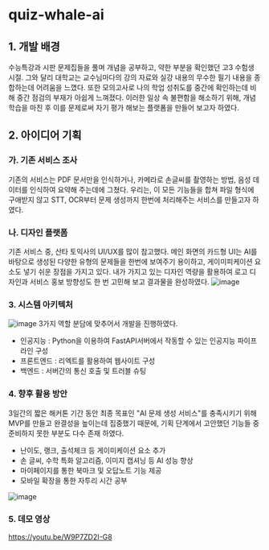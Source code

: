# quiz-whale-ai
## 1. 개발 배경
수능특강과 시판 문제집들을 풀며 개념을 공부하고, 약한 부분을 확인했던 고3 수험생 시절. 그와 달리 대학교는 교수님마다의 강의 자료와 실강 내용의 무수한 필기 내용을 종합하는데 어려움을 느꼈다. 또한 모의고사로 나의 학업 성취도를 중간에 확인하는데 비해 중간 점검의 부재가 아쉽게 느껴졌다. 이러한 일상 속 불편함을 해소하기 위해, 개념 학습을 마친 후 이를 문제로써 자기 평가 해보는 플랫폼을 만들어 보고자 하였다.

## 2. 아이디어 기획
### 가. 기존 서비스 조사
기존의 서비스는 PDF 문서만을 인식하거나, 카메라로 손글씨를 촬영하는 방법, 음성 데이터를 인식하여 요약해 주는데에 그쳤다. 우리는, 이 모든 기능들을 합쳐 파일 형식에 구애받지 않고 STT, OCR부터 문제 생성까지 한번에 처리해주는 서비스를 만들고자 하였다.

### 나. 디자인 플랫폼
기존 서비스 중, 산타 토익사의 UI/UX를 많이 참고했다. 메인 화면의 카드형 UI는 AI를 바탕으로 생성된 다양한 유형의 문제들을 한번에 보여주기 용이하고, 게이미피케이션 요소도 넣기 쉬운 장점을 가지고 있다. 내가 가지고 있는 디자인 역량을 활용하여 로고 디자인과 서비스 홍보 방향성도 한 번 고민해 보고 결과물을 완성하였다.
![image](https://github.com/user-attachments/assets/3defd566-e1b9-42fb-99a6-91b3d9dccac1)


### 3. 시스템 아키텍처
![image](https://github.com/user-attachments/assets/af8d4a59-36b1-478b-b80f-8aaba410a9b3)
3가지 역할 분담에 맞추어서 개발을 진행하였다.
- 인공지능 : Python을 이용하여 FastAPI서버에서 작동할 수 있는 인공지능 파이프라인 구성
- 프론트엔드 : 리엑트를 활용하여 웹사이트 구성
- 백엔드 : 서버간의 통신 호출 및 트러블 슈팅

### 4. 향후 활용 방안
3일간의 짧은 해커톤 기간 동안 최종 목표인 "AI 문제 생성 서비스"를 충족시키기 위해 MVP를 만들고 완결성을 높이는데 집중했기 때문에, 기획 단계에서 고안했던 기능들 중 준비하지 못한 부분도 다수 존재 하였다.
- 난이도, 랭크, 출석체크 등 게이미케이션 요소 추가
- 손 글씨, 수학 특화 알고리즘, 이미지 캡셔닝 등 AI 성능 향상
- 마이페이지를 통한 북마크 및 오답노트 기능 제공
- 모바일 확장을 통한 자투리 시간 공부

![image](https://github.com/user-attachments/assets/38150f06-4571-4b1b-b243-b2b85c39a008)

### 5. 데모 영상
https://youtu.be/W9P7ZD2I-G8
